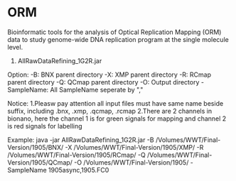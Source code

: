 # ORM
Bioinformatic tools for the analysis of Optical Replication Mapping (ORM) data to study genome-wide DNA replication program at the single molecule level.

1. AllRawDataRefining_1G2R.jar

Option: 
-B: BNX parent directory
-X: XMP parent directory
-R: RCmap parent directory
-Q: QCmap parent directory
-O: Output directory 
-SampleName: All SampleName seperate by "," 

Notice: 
1.Pleasw pay attention all input files must have same name beside suffix, including .bnx, .xmp, .qcmap, .rcmap
2.There are 2 channels in bionano, here the channel 1 is for green signals for mapping and channel 2 is red signals for labelling

Example:
java -jar AllRawDataRefining_1G2R.jar 
     -B /Volumes/WWT/Final-Version/1905/BNX/ 
     -X /Volumes/WWT/Final-Version/1905/XMP/ 
     -R /Volumes/WWT/Final-Version/1905/RCmap/ 
     -Q /Volumes/WWT/Final-Version/1905/QCmap/ 
     -O /Volumes/WWT/Final-Version/1905/ 
     -SampleName 1905async,1905.FC0
     
